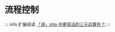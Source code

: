 # 流程控制

::: info 扩展阅读
[「译」php 中更简洁的三元运算符 ?:](../usage/lang-control-strctures-condition-operator.md)
:::